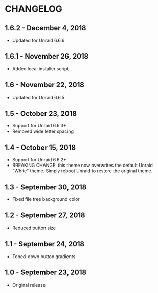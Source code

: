# CHANGELOG

## 1.6.2 - December 4, 2018

- Updated for Unraid 6.6.6

## 1.6.1 - November 26, 2018

- Added local installer script

## 1.6 - November 22, 2018

- Updated for Unraid 6.6.5

## 1.5 - October 23, 2018

- Support for Unraid 6.6.3+
- Removed wide letter spacing

## 1.4 - October 15, 2018

- Support for Unraid 6.6.2+
- BREAKING CHANGE: this theme now overwrites the default Unraid "White" theme. Simply reboot Unraid to restore the original theme.

## 1.3 - September 30, 2018

- Fixed file tree background color


## 1.2 - September 27, 2018

- Reduced button size


## 1.1 - September 24, 2018

- Toned-down button gradients


## 1.0 - September 23, 2018

- Original release

